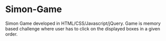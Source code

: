 # Simon-Game
Simon Game developed in HTML/CSS/Javascript/jQuery. Game is memory based challenge where user has to click on the displayed boxes in a given order.
